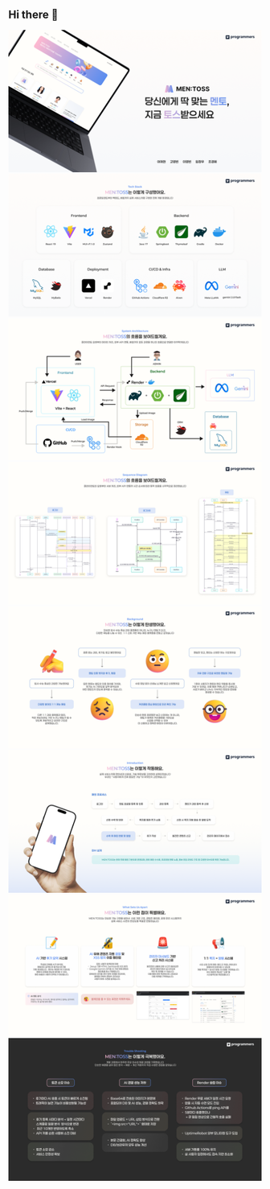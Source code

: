 ## Hi there 👋

<img src="../images/1.png" />
<img src="../images/2.png" />
<img src="../images/4.png" />
<img src="../images/5.png" />
<img src="../images/6.png" />
<img src="../images/7.png" />
<img src="../images/8.png" />
<img src="../images/9.png" />